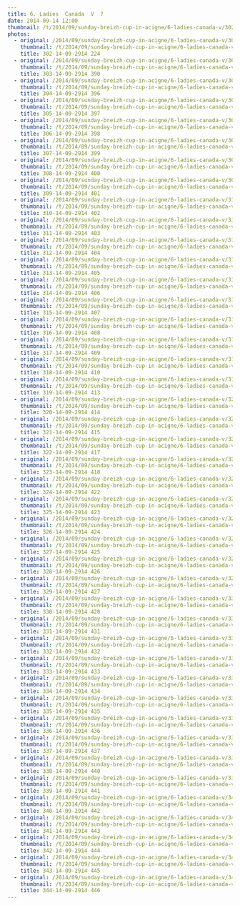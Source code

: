 ```yaml
---
title: 6. Ladies  Canada  V  ?
date: 2014-09-14 12:00
thumbnail: /t/2014/09/sunday-breizh-cup-in-acigne/6-ladies-canada-v/302-14-09-2914-224.jpg
photos:
  - original: /2014/09/sunday-breizh-cup-in-acigne/6-ladies-canada-v/302-14-09-2914-224.jpg
    thumbnail: /t/2014/09/sunday-breizh-cup-in-acigne/6-ladies-canada-v/302-14-09-2914-224.jpg
    title: 302-14-09-2914 224
  - original: /2014/09/sunday-breizh-cup-in-acigne/6-ladies-canada-v/303-14-09-2914-390.jpg
    thumbnail: /t/2014/09/sunday-breizh-cup-in-acigne/6-ladies-canada-v/303-14-09-2914-390.jpg
    title: 303-14-09-2914 390
  - original: /2014/09/sunday-breizh-cup-in-acigne/6-ladies-canada-v/304-14-09-2914-396.jpg
    thumbnail: /t/2014/09/sunday-breizh-cup-in-acigne/6-ladies-canada-v/304-14-09-2914-396.jpg
    title: 304-14-09-2914 396
  - original: /2014/09/sunday-breizh-cup-in-acigne/6-ladies-canada-v/305-14-09-2914-397.jpg
    thumbnail: /t/2014/09/sunday-breizh-cup-in-acigne/6-ladies-canada-v/305-14-09-2914-397.jpg
    title: 305-14-09-2914 397
  - original: /2014/09/sunday-breizh-cup-in-acigne/6-ladies-canada-v/306-14-09-2914-398.jpg
    thumbnail: /t/2014/09/sunday-breizh-cup-in-acigne/6-ladies-canada-v/306-14-09-2914-398.jpg
    title: 306-14-09-2914 398
  - original: /2014/09/sunday-breizh-cup-in-acigne/6-ladies-canada-v/307-14-09-2914-399.jpg
    thumbnail: /t/2014/09/sunday-breizh-cup-in-acigne/6-ladies-canada-v/307-14-09-2914-399.jpg
    title: 307-14-09-2914 399
  - original: /2014/09/sunday-breizh-cup-in-acigne/6-ladies-canada-v/308-14-09-2914-400.jpg
    thumbnail: /t/2014/09/sunday-breizh-cup-in-acigne/6-ladies-canada-v/308-14-09-2914-400.jpg
    title: 308-14-09-2914 400
  - original: /2014/09/sunday-breizh-cup-in-acigne/6-ladies-canada-v/309-14-09-2914-401.jpg
    thumbnail: /t/2014/09/sunday-breizh-cup-in-acigne/6-ladies-canada-v/309-14-09-2914-401.jpg
    title: 309-14-09-2914 401
  - original: /2014/09/sunday-breizh-cup-in-acigne/6-ladies-canada-v/310-14-09-2914-402.jpg
    thumbnail: /t/2014/09/sunday-breizh-cup-in-acigne/6-ladies-canada-v/310-14-09-2914-402.jpg
    title: 310-14-09-2914 402
  - original: /2014/09/sunday-breizh-cup-in-acigne/6-ladies-canada-v/311-14-09-2914-403.jpg
    thumbnail: /t/2014/09/sunday-breizh-cup-in-acigne/6-ladies-canada-v/311-14-09-2914-403.jpg
    title: 311-14-09-2914 403
  - original: /2014/09/sunday-breizh-cup-in-acigne/6-ladies-canada-v/312-14-09-2914-404.jpg
    thumbnail: /t/2014/09/sunday-breizh-cup-in-acigne/6-ladies-canada-v/312-14-09-2914-404.jpg
    title: 312-14-09-2914 404
  - original: /2014/09/sunday-breizh-cup-in-acigne/6-ladies-canada-v/313-14-09-2914-405.jpg
    thumbnail: /t/2014/09/sunday-breizh-cup-in-acigne/6-ladies-canada-v/313-14-09-2914-405.jpg
    title: 313-14-09-2914 405
  - original: /2014/09/sunday-breizh-cup-in-acigne/6-ladies-canada-v/314-14-09-2914-406.jpg
    thumbnail: /t/2014/09/sunday-breizh-cup-in-acigne/6-ladies-canada-v/314-14-09-2914-406.jpg
    title: 314-14-09-2914 406
  - original: /2014/09/sunday-breizh-cup-in-acigne/6-ladies-canada-v/315-14-09-2914-407.jpg
    thumbnail: /t/2014/09/sunday-breizh-cup-in-acigne/6-ladies-canada-v/315-14-09-2914-407.jpg
    title: 315-14-09-2914 407
  - original: /2014/09/sunday-breizh-cup-in-acigne/6-ladies-canada-v/316-14-09-2914-408.jpg
    thumbnail: /t/2014/09/sunday-breizh-cup-in-acigne/6-ladies-canada-v/316-14-09-2914-408.jpg
    title: 316-14-09-2914 408
  - original: /2014/09/sunday-breizh-cup-in-acigne/6-ladies-canada-v/317-14-09-2914-409.jpg
    thumbnail: /t/2014/09/sunday-breizh-cup-in-acigne/6-ladies-canada-v/317-14-09-2914-409.jpg
    title: 317-14-09-2914 409
  - original: /2014/09/sunday-breizh-cup-in-acigne/6-ladies-canada-v/318-14-09-2914-410.jpg
    thumbnail: /t/2014/09/sunday-breizh-cup-in-acigne/6-ladies-canada-v/318-14-09-2914-410.jpg
    title: 318-14-09-2914 410
  - original: /2014/09/sunday-breizh-cup-in-acigne/6-ladies-canada-v/319-14-09-2914-413.jpg
    thumbnail: /t/2014/09/sunday-breizh-cup-in-acigne/6-ladies-canada-v/319-14-09-2914-413.jpg
    title: 319-14-09-2914 413
  - original: /2014/09/sunday-breizh-cup-in-acigne/6-ladies-canada-v/320-14-09-2914-414.jpg
    thumbnail: /t/2014/09/sunday-breizh-cup-in-acigne/6-ladies-canada-v/320-14-09-2914-414.jpg
    title: 320-14-09-2914 414
  - original: /2014/09/sunday-breizh-cup-in-acigne/6-ladies-canada-v/321-14-09-2914-415.jpg
    thumbnail: /t/2014/09/sunday-breizh-cup-in-acigne/6-ladies-canada-v/321-14-09-2914-415.jpg
    title: 321-14-09-2914 415
  - original: /2014/09/sunday-breizh-cup-in-acigne/6-ladies-canada-v/322-14-09-2914-417.jpg
    thumbnail: /t/2014/09/sunday-breizh-cup-in-acigne/6-ladies-canada-v/322-14-09-2914-417.jpg
    title: 322-14-09-2914 417
  - original: /2014/09/sunday-breizh-cup-in-acigne/6-ladies-canada-v/323-14-09-2914-418.jpg
    thumbnail: /t/2014/09/sunday-breizh-cup-in-acigne/6-ladies-canada-v/323-14-09-2914-418.jpg
    title: 323-14-09-2914 418
  - original: /2014/09/sunday-breizh-cup-in-acigne/6-ladies-canada-v/324-14-09-2914-422.jpg
    thumbnail: /t/2014/09/sunday-breizh-cup-in-acigne/6-ladies-canada-v/324-14-09-2914-422.jpg
    title: 324-14-09-2914 422
  - original: /2014/09/sunday-breizh-cup-in-acigne/6-ladies-canada-v/325-14-09-2914-423.jpg
    thumbnail: /t/2014/09/sunday-breizh-cup-in-acigne/6-ladies-canada-v/325-14-09-2914-423.jpg
    title: 325-14-09-2914 423
  - original: /2014/09/sunday-breizh-cup-in-acigne/6-ladies-canada-v/326-14-09-2914-424.jpg
    thumbnail: /t/2014/09/sunday-breizh-cup-in-acigne/6-ladies-canada-v/326-14-09-2914-424.jpg
    title: 326-14-09-2914 424
  - original: /2014/09/sunday-breizh-cup-in-acigne/6-ladies-canada-v/327-14-09-2914-425.jpg
    thumbnail: /t/2014/09/sunday-breizh-cup-in-acigne/6-ladies-canada-v/327-14-09-2914-425.jpg
    title: 327-14-09-2914 425
  - original: /2014/09/sunday-breizh-cup-in-acigne/6-ladies-canada-v/328-14-09-2914-426.jpg
    thumbnail: /t/2014/09/sunday-breizh-cup-in-acigne/6-ladies-canada-v/328-14-09-2914-426.jpg
    title: 328-14-09-2914 426
  - original: /2014/09/sunday-breizh-cup-in-acigne/6-ladies-canada-v/329-14-09-2914-427.jpg
    thumbnail: /t/2014/09/sunday-breizh-cup-in-acigne/6-ladies-canada-v/329-14-09-2914-427.jpg
    title: 329-14-09-2914 427
  - original: /2014/09/sunday-breizh-cup-in-acigne/6-ladies-canada-v/330-14-09-2914-428.jpg
    thumbnail: /t/2014/09/sunday-breizh-cup-in-acigne/6-ladies-canada-v/330-14-09-2914-428.jpg
    title: 330-14-09-2914 428
  - original: /2014/09/sunday-breizh-cup-in-acigne/6-ladies-canada-v/331-14-09-2914-431.jpg
    thumbnail: /t/2014/09/sunday-breizh-cup-in-acigne/6-ladies-canada-v/331-14-09-2914-431.jpg
    title: 331-14-09-2914 431
  - original: /2014/09/sunday-breizh-cup-in-acigne/6-ladies-canada-v/332-14-09-2914-432.jpg
    thumbnail: /t/2014/09/sunday-breizh-cup-in-acigne/6-ladies-canada-v/332-14-09-2914-432.jpg
    title: 332-14-09-2914 432
  - original: /2014/09/sunday-breizh-cup-in-acigne/6-ladies-canada-v/333-14-09-2914-433.jpg
    thumbnail: /t/2014/09/sunday-breizh-cup-in-acigne/6-ladies-canada-v/333-14-09-2914-433.jpg
    title: 333-14-09-2914 433
  - original: /2014/09/sunday-breizh-cup-in-acigne/6-ladies-canada-v/334-14-09-2914-434.jpg
    thumbnail: /t/2014/09/sunday-breizh-cup-in-acigne/6-ladies-canada-v/334-14-09-2914-434.jpg
    title: 334-14-09-2914 434
  - original: /2014/09/sunday-breizh-cup-in-acigne/6-ladies-canada-v/335-14-09-2914-435.jpg
    thumbnail: /t/2014/09/sunday-breizh-cup-in-acigne/6-ladies-canada-v/335-14-09-2914-435.jpg
    title: 335-14-09-2914 435
  - original: /2014/09/sunday-breizh-cup-in-acigne/6-ladies-canada-v/336-14-09-2914-436.jpg
    thumbnail: /t/2014/09/sunday-breizh-cup-in-acigne/6-ladies-canada-v/336-14-09-2914-436.jpg
    title: 336-14-09-2914 436
  - original: /2014/09/sunday-breizh-cup-in-acigne/6-ladies-canada-v/337-14-09-2914-437.jpg
    thumbnail: /t/2014/09/sunday-breizh-cup-in-acigne/6-ladies-canada-v/337-14-09-2914-437.jpg
    title: 337-14-09-2914 437
  - original: /2014/09/sunday-breizh-cup-in-acigne/6-ladies-canada-v/338-14-09-2914-440.jpg
    thumbnail: /t/2014/09/sunday-breizh-cup-in-acigne/6-ladies-canada-v/338-14-09-2914-440.jpg
    title: 338-14-09-2914 440
  - original: /2014/09/sunday-breizh-cup-in-acigne/6-ladies-canada-v/339-14-09-2914-441.jpg
    thumbnail: /t/2014/09/sunday-breizh-cup-in-acigne/6-ladies-canada-v/339-14-09-2914-441.jpg
    title: 339-14-09-2914 441
  - original: /2014/09/sunday-breizh-cup-in-acigne/6-ladies-canada-v/340-14-09-2914-442.jpg
    thumbnail: /t/2014/09/sunday-breizh-cup-in-acigne/6-ladies-canada-v/340-14-09-2914-442.jpg
    title: 340-14-09-2914 442
  - original: /2014/09/sunday-breizh-cup-in-acigne/6-ladies-canada-v/341-14-09-2914-443.jpg
    thumbnail: /t/2014/09/sunday-breizh-cup-in-acigne/6-ladies-canada-v/341-14-09-2914-443.jpg
    title: 341-14-09-2914 443
  - original: /2014/09/sunday-breizh-cup-in-acigne/6-ladies-canada-v/342-14-09-2914-444.jpg
    thumbnail: /t/2014/09/sunday-breizh-cup-in-acigne/6-ladies-canada-v/342-14-09-2914-444.jpg
    title: 342-14-09-2914 444
  - original: /2014/09/sunday-breizh-cup-in-acigne/6-ladies-canada-v/343-14-09-2914-445.jpg
    thumbnail: /t/2014/09/sunday-breizh-cup-in-acigne/6-ladies-canada-v/343-14-09-2914-445.jpg
    title: 343-14-09-2914 445
  - original: /2014/09/sunday-breizh-cup-in-acigne/6-ladies-canada-v/344-14-09-2914-446.jpg
    thumbnail: /t/2014/09/sunday-breizh-cup-in-acigne/6-ladies-canada-v/344-14-09-2914-446.jpg
    title: 344-14-09-2914 446
---
```

